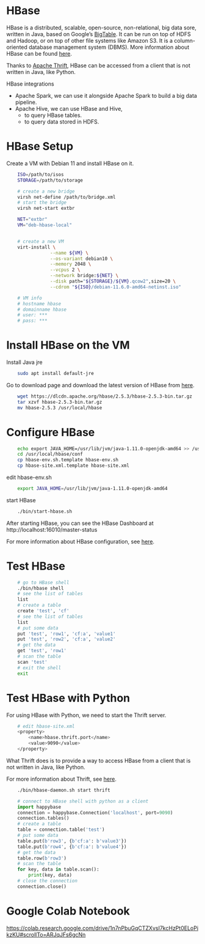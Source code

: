 # HBase

HBase is a distributed, scalable, open-source, non-relational, big data sore, written in Java, based on Google’s [BigTable](https://cloud.google.com/bigtable/docs/hbase-bigtable).
It can be run on top of HDFS and Hadoop, or on top of other file systems like Amazon S3.
It is a column-oriented database management system (DBMS).
More information about HBase can be found [here](https://hbase.apache.org/book.html#_reference).

Thanks to [Apache Thrift](https://hbase.apache.org/book.html#_thrift), HBase can be accessed from a client that is not written in Java, like Python.


HBase integrations
- Apache Spark, we can use it alongside Apache Spark to build a big data pipeline.
- Apache Hive, we can use HBase and Hive,
    - to query HBase tables.
    - to query data stored in HDFS.

# HBase Setup

Create a VM with Debian 11 and install HBase on it.

```bash
    ISO=/path/to/isos
    STORAGE=/path/to/storage

    # create a new bridge
    virsh net-define /path/to/bridge.xml
    # start the bridge
    virsh net-start extbr

    NET="extbr"
    VM="deb-hbase-local"


    # create a new VM
    virt-install \
                --name ${VM} \
                --os-variant debian10 \
                --memory 2048 \
                --vcpus 2 \
                --network bridge:${NET} \
                --disk path="${STORAGE}/${VM}.qcow2",size=20 \
                --cdrom "${ISO}/debian-11.6.0-amd64-netinst.iso"

    # VM info
    # hostname hbase
    # domainname hbase
    # user: ***
    # pass: ***

```

# Install HBase on the VM


Install Java jre

```bash
    sudo apt install default-jre
```

Go to download page and download the latest version of HBase from [here](https://hbase.apache.org/downloads.html).

```bash
    wget https://dlcdn.apache.org/hbase/2.5.3/hbase-2.5.3-bin.tar.gz
    tar xzvf hbase-2.5.3-bin.tar.gz 
    mv hbase-2.5.3 /usr/local/hbase
```

# Configure HBase

```bash
    echo export JAVA_HOME=/usr/lib/jvm/java-1.11.0-openjdk-amd64 >> /usr/local/hbase/conf/hbase-env.sh
    cd /usr/local/hbase/conf
    cp hbase-env.sh.template hbase-env.sh
    cp hbase-site.xml.template hbase-site.xml
```

edit hbase-env.sh

```bash
    export JAVA_HOME=/usr/lib/jvm/java-1.11.0-openjdk-amd64
```

start HBase
```bash
    ./bin/start-hbase.sh
```

After starting HBase, you can see the HBase Dashboard at http://localhost:16010/master-status


For more information about HBase configuration, see [here](https://hbase.apache.org/book.html#_configuration).


# Test HBase

```bash
    # go to HBase shell
    ./bin/hbase shell
    # see the list of tables
    list
    # create a table
    create 'test', 'cf'
    # see the list of tables
    list
    # put some data
    put 'test', 'row1', 'cf:a', 'value1'
    put 'test', 'row2', 'cf:a', 'value2'
    # get the data
    get 'test', 'row1'
    # scan the table
    scan 'test'
    # exit the shell
    exit
```


# Test HBase with Python


For using HBase with Python, we need to start the Thrift server.

```bash
    # edit hbase-site.xml
    <property>
        <name>hbase.thrift.port</name>
        <value>9090</value>
    </property>
```
What Thrift does is to provide a way to access HBase from a client that is not written in Java, like Python.

For more information about Thrift, see [here](https://hbase.apache.org/book.html#_thrift).

```bash
    ./bin/hbase-daemon.sh start thrift
```

```python
    # connect to HBase shell with python as a client
    import happybase
    connection = happybase.Connection('localhost', port=9090)
    connection.tables()
    # create a table
    table = connection.table('test')
    # put some data
    table.put(b'row3', {b'cf:a': b'value3'})
    table.put(b'row4', {b'cf:a': b'value4'})
    # get the data
    table.row(b'row3')
    # scan the table
    for key, data in table.scan():
        print(key, data)
    # close the connection
    connection.close()
```




# Google Colab Notebook

https://colab.research.google.com/drive/1n7nPbuGqCTZXvsI7kcHzPt0ELoPikzKU#scrollTo=ARJqJFs6gcNn
